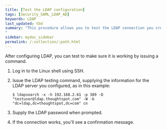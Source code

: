 ```yaml
---
title: [Test the LDAP configuration]
tags: [Security_SAML_LDAP_AD]
keywords: LDAP
last_updated: tbd
summary: "This procedure allows you to test the LDAP connection you created.
"
sidebar: mydoc_sidebar
permalink: /:collection/:path.html
---
```

After configuring LDAP, you can test to make sure it is working by issuing a command.

1. Log in to the Linux shell using SSH.
2. Issue the LDAP testing command, supplying the information for the LDAP server you configured, as in this example:

    ```
    $ ldapsearch -x -h 192.168.2.61 -p 389 -D "testuser@ldap.thoughtspot.com" -W -b "dc=ldap,dc=thoughtspot,dc=com" cn
    ```

3. Supply the LDAP password when prompted.
4. If the connection works, you'll see a confirmation message.
